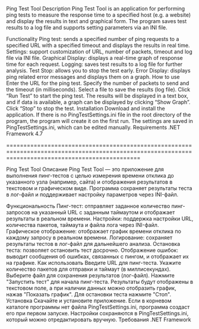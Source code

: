 Ping Test Tool
Description
Ping Test Tool is an application for performing ping tests to measure the response time to a specified host (e.g. a website) and display the results in text and graphical form. The program saves test results to a log file and supports setting parameters via an INI file.

Functionality
Ping test: sends a specified number of ping requests to a specified URL with a specified timeout and displays the results in real time.
Settings: support customization of URL, number of packets, timeout and log file via INI file.
Graphical Display: displays a real-time graph of response time for each request.
Logging: saves test results to a log file for further analysis.
Test Stop: allows you to stop the test early.
Error Display: displays ping related error messages and displays them on a graph.
How to use
Enter the URL for the ping test.
Specify the number of packets to send and the timeout (in milliseconds).
Select a file to save the results (log file).
Click “Run Test” to start the ping test.
The results will be displayed in a text box, and if data is available, a graph can be displayed by clicking “Show Graph”.
Click “Stop” to stop the test.
Installation
Download and install the application.
If there is no PingTestSettings.ini file in the root directory of the program, the program will create it on the first run.
The settings are saved in PingTestSettings.ini, which can be edited manually.
Requirements
.NET Framework 4.7


===================================================================================================================================================

Ping Test Tool
Описание
Ping Test Tool — это приложение для выполнения пинг-тестов с целью измерения времени отклика до указанного узла (например, сайта) и отображения результатов в текстовом и графическом виде. Программа сохраняет результаты теста в лог-файл и поддерживает настройку параметров через INI-файл.

Функциональность
Пинг-тест: отправляет заданное количество пинг-запросов на указанный URL с заданным таймаутом и отображает результаты в реальном времени.
Настройки: поддержка настройки URL, количества пакетов, таймаута и файла лога через INI-файл.
Графическое отображение: отображает график времени отклика по каждому запросу в реальном времени.
Логирование: сохраняет результаты тестов в лог-файл для дальнейшего анализа.
Остановка теста: позволяет остановить тест досрочно.
Отображение ошибок: выводит сообщения об ошибках, связанных с пингом, и отображает их на графике.
Как использовать
Введите URL для пинг-теста.
Укажите количество пакетов для отправки и таймаут (в миллисекундах).
Выберите файл для сохранения результатов (лог-файл).
Нажмите "Запустить тест" для начала пинг-теста.
Результаты будут отображены в текстовом поле, а при наличии данных можно отобразить график, нажав "Показать график".
Для остановки теста нажмите "Стоп".
Установка
Скачайте и установите приложение.
Если в корневом каталоге программы нет файла PingTestSettings.ini, программа создаст его при первом запуске.
Настройки сохраняются в PingTestSettings.ini, который можно отредактировать вручную.
Требования
.NET Framework
